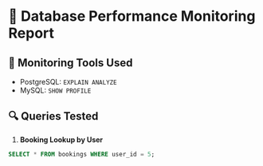 # 🚦 Database Performance Monitoring Report

## 🧪 Monitoring Tools Used
- PostgreSQL: `EXPLAIN ANALYZE`
- MySQL: `SHOW PROFILE`

## 🔍 Queries Tested

1. **Booking Lookup by User**
```sql
SELECT * FROM bookings WHERE user_id = 5;
